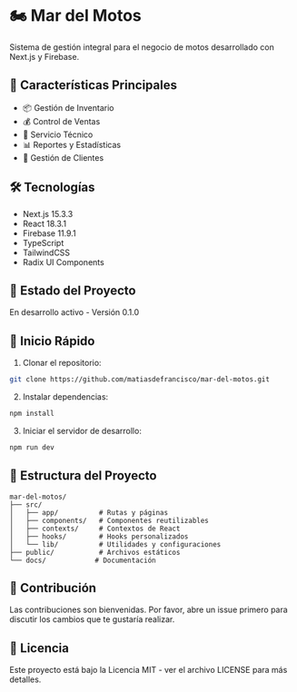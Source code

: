 # 🏍️ Mar del Motos

Sistema de gestión integral para el negocio de motos desarrollado con Next.js y Firebase.

## 🚀 Características Principales

- 📦 Gestión de Inventario
- 💰 Control de Ventas
- 🔧 Servicio Técnico
- 📊 Reportes y Estadísticas
- 👥 Gestión de Clientes

## 🛠️ Tecnologías

- Next.js 15.3.3
- React 18.3.1
- Firebase 11.9.1
- TypeScript
- TailwindCSS
- Radix UI Components

## 🔄 Estado del Proyecto

En desarrollo activo - Versión 0.1.0

## 🚀 Inicio Rápido

1. Clonar el repositorio:
```bash
git clone https://github.com/matiasdefrancisco/mar-del-motos.git
```

2. Instalar dependencias:
```bash
npm install
```

3. Iniciar el servidor de desarrollo:
```bash
npm run dev
```

## 📝 Estructura del Proyecto

```
mar-del-motos/
├── src/
│   ├── app/          # Rutas y páginas
│   ├── components/   # Componentes reutilizables
│   ├── contexts/     # Contextos de React
│   ├── hooks/        # Hooks personalizados
│   └── lib/          # Utilidades y configuraciones
├── public/           # Archivos estáticos
└── docs/            # Documentación
```

## 👥 Contribución

Las contribuciones son bienvenidas. Por favor, abre un issue primero para discutir los cambios que te gustaría realizar.

## 📄 Licencia

Este proyecto está bajo la Licencia MIT - ver el archivo LICENSE para más detalles.
